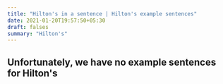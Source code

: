 ```yaml
---
title: "Hilton's in a sentence | Hilton's example sentences"
date: 2021-01-20T19:57:50+05:30
draft: falses
summary: "Hilton's"
---
```

## Unfortunately, we have no example sentences for Hilton's                 
